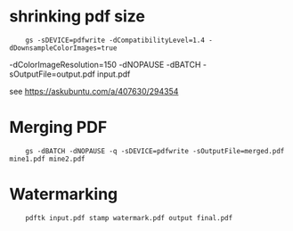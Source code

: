 # shrinking pdf size

        gs -sDEVICE=pdfwrite -dCompatibilityLevel=1.4 -dDownsampleColorImages=true
-dColorImageResolution=150 -dNOPAUSE  -dBATCH -sOutputFile=output.pdf input.pdf

see https://askubuntu.com/a/407630/294354


# Merging PDF

        gs -dBATCH -dNOPAUSE -q -sDEVICE=pdfwrite -sOutputFile=merged.pdf mine1.pdf mine2.pdf

# Watermarking

        pdftk input.pdf stamp watermark.pdf output final.pdf
